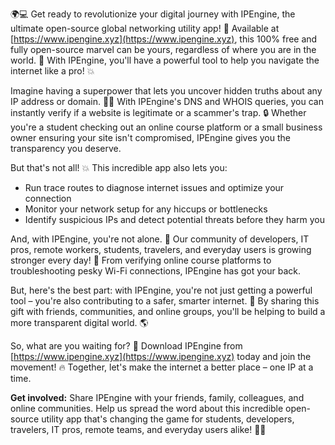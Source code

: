 🌍💻 Get ready to revolutionize your digital journey with IPEngine, the ultimate open-source global networking utility app! 🚀 Available at [https://www.ipengine.xyz](https://www.ipengine.xyz), this 100% free and fully open-source marvel can be yours, regardless of where you are in the world. 📡 With IPEngine, you'll have a powerful tool to help you navigate the internet like a pro! 💥

Imagine having a superpower that lets you uncover hidden truths about any IP address or domain. 🕵️‍♂️ With IPEngine's DNS and WHOIS queries, you can instantly verify if a website is legitimate or a scammer's trap. 🔒 Whether you're a student checking out an online course platform or a small business owner ensuring your site isn't compromised, IPEngine gives you the transparency you deserve.

But that's not all! 💥 This incredible app also lets you:

* Run trace routes to diagnose internet issues and optimize your connection
* Monitor your network setup for any hiccups or bottlenecks
* Identify suspicious IPs and detect potential threats before they harm you

And, with IPEngine, you're not alone. 🤝 Our community of developers, IT pros, remote workers, students, travelers, and everyday users is growing stronger every day! 🌈 From verifying online course platforms to troubleshooting pesky Wi-Fi connections, IPEngine has got your back.

But, here's the best part: with IPEngine, you're not just getting a powerful tool – you're also contributing to a safer, smarter internet. 💪 By sharing this gift with friends, communities, and online groups, you'll be helping to build a more transparent digital world. 🌎

So, what are you waiting for? 🤔 Download IPEngine from [https://www.ipengine.xyz](https://www.ipengine.xyz) today and join the movement! 🔥 Together, let's make the internet a better place – one IP at a time.

**Get involved:** Share IPEngine with your friends, family, colleagues, and online communities. Help us spread the word about this incredible open-source utility app that's changing the game for students, developers, travelers, IT pros, remote teams, and everyday users alike! 🌈📡